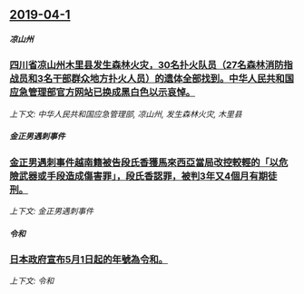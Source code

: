 ## [2019-04-1](/news/2019/04/1/index.md)

##### 凉山州
### [四川省凉山州木里县发生森林火灾，30名扑火队员（27名森林消防指战员和3名干部群众地方扑火人员）的遗体全部找到。中华人民共和国应急管理部官方网站已换成黑白色以示哀悼。](/news/2019/04/1/四川省凉山州木里县发生森林火灾-30名扑火队员-27名森林消防指战员和3名干部群众地方扑火人员-的遗体全部找到-中华人民.md)
_上下文: 中华人民共和国应急管理部, 凉山州, 发生森林火灾, 木里县_

##### 金正男遇刺事件
### [金正男遇刺事件越南籍被告段氏香獲馬來西亞當局改控較輕的「以危險武器或手段造成傷害罪」，段氏香認罪，被判3年又4個月有期徒刑。 ](/news/2019/04/1/金正男遇刺事件越南籍被告段氏香獲馬來西亞當局改控較輕的-以危險武器或手段造成傷害罪-段氏香認罪-被判3年又4個月有期徒.md)
_上下文: 金正男遇刺事件_

##### 令和
### [日本政府宣布5月1日起的年號為令和。 ](/news/2019/04/1/日本政府宣布5月1日起的年號為令和.md)
_上下文: 令和_

